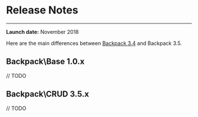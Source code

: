 # Release Notes

---

**Launch date:** November 2018

Here are the main differences between [Backpack 3.4](https://backpackforlaravel.com/doc/3.4) and Backpack 3.5.

<a name="backpack-base-1-0-x"></a>
## Backpack\Base 1.0.x

// TODO

<a name="backpack-crud-3-5-x"></a>
## Backpack\CRUD 3.5.x

// TODO